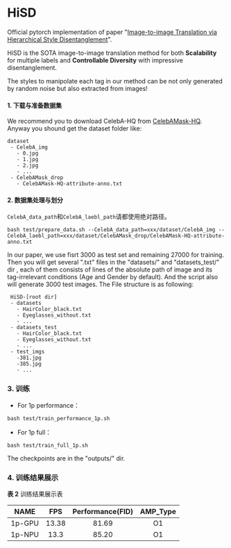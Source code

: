 # HiSD

Official pytorch implementation of paper "[Image-to-image Translation via Hierarchical Style Disentanglement](https://arxiv.org/abs/2103.01456)".


HiSD is the SOTA image-to-image translation method for both ****Scalability**** for multiple labels and **Controllable Diversity** with impressive disentanglement.

The styles to manipolate each tag in our method can be not only generated by random noise but also extracted from images!

#### 1. 下载与准备数据集
We recommend you to download CelebA-HQ from [CelebAMask-HQ](https://github.com/switchablenorms/CelebAMask-HQ).
Anyway you shound get the dataset folder like:

````
dataset
 - CelebA_img
   - 0.jpg
   - 1.jpg
   - 2.jpg
   - ...
 - CelebAMask_drop
   - CelebAMask-HQ-attribute-anno.txt
````

 #### 2. 数据集处理与划分
`CelebA_data_path`和`CelebA_laebl_path`请都使用绝对路径。

 ````shell
bash test/prepare_data.sh --CelebA_data_path=xxx/dataset/CelebA_img --CelebA_laebl_path=xxx/dataset/CelebAMask_drop/CelebAMask-HQ-attribute-anno.txt
 ````
In our paper, we use fisrt 3000 as test set and remaining 27000 for training.
Then you will get several ".txt" files in the "datasets/" and "datasets_test/" dir , each of them consists of lines of the absolute path of image and its tag-irrelevant conditions (Age and Gender by default).
And the script also will generate 3000 test images. The File structure is as following:

````
 HiSD-[root dir]
 - datasets
   - HairColor_black.txt
   - Eyeglasses_without.txt
   - ...
 - datasets_test
   - HairColor_black.txt
   - Eyeglasses_without.txt
   - ...
 - test_imgs
   -381.jpg
   -385.jpg
   - ...
````


### 3. 训练
- For 1p performance：

 ````shell
bash test/train_performance_1p.sh
 ````

- For 1p full：

 ````shell
bash test/train_full_1p.sh
 ````
The checkpoints are in the "outputs/" dir.

### 4. 训练结果展示

**表 2**  训练结果展示表

|  NAME  |  FPS  | Performance(FID) | AMP_Type |
| :----: | :---: | :--------------: | :------: |
| 1p-GPU | 13.38 |      81.69       |    O1    |
| 1p-NPU | 13.3  |      85.20       |    O1    |